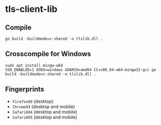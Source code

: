 # tls-client-lib

## Compile

```shell
go build -buildmode=c-shared -o tlslib.dll .
```

## Crosscompile for Windows

```shell
sudo apt install mingw-w64
CGO_ENABLED=1 GOOS=windows GOARCH=amd64 CC=x86_64-w64-mingw32-gcc go build -buildmode=c-shared -o tlslib.dll .
```

## Fingerprints

- `Firefox89` (desktop)
- `Chrome93` (desktop and mobile)
- `Safari604` (desktop and mobile)
- `Safari605` (desktop and mobile)